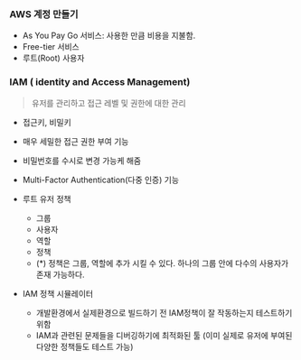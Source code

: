 ### AWS 계정 만들기
- As You Pay Go 서비스: 사용한 만큼 비용을 지불함.
- Free-tier 서비스
- 루트(Root) 사용자

### IAM ( identity and Access Management)
> 유저를 관리하고 접근 레벨 및 권한에 대한 관리

- 접근키, 비밀키
- 매우 세밀한 접근 권한 부여 기능
- 비밀번호를 수시로 변경 가능케 해줌
- Multi-Factor Authentication(다중 인증) 기능

- 루트 유저 정책
	- 그룹
	- 사용자
	- 역할
	- 정책
	- (\*) 정책은 그룹, 역할에 추가 시킬 수 있다. 하나의 그룹 안에 다수의 사용자가 존재 가능하다.

- IAM 정책 시뮬레이터
	- 개발환경에서 실제환경으로 빌드하기 전 IAM정책이 잘 작동하는지 테스트하기 위함
	- IAM과 관련된 문제들을 디버깅하기에 최적화된 툴 (이미 실제로 유저에 부여된 다양한 정책들도 테스트 가능)


